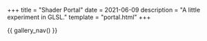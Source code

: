 +++
title = "Shader Portal"
date = 2021-06-09
description = "A little experiment in GLSL."
template = "portal.html"
+++

{{ gallery_nav() }}
